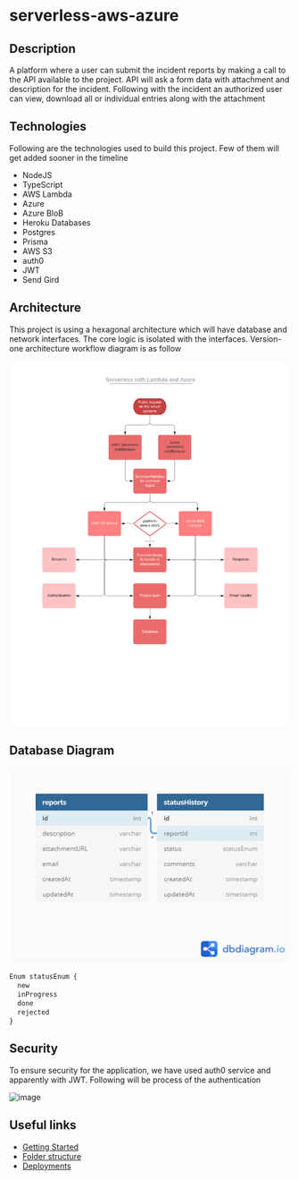 # serverless-aws-azure
## Description
A platform where a user can submit the incident reports by making a call to the 
API available to the project. API will ask a form data with attachment and description for the incident.
Following with the incident an authorized user can view, download all or individual entries along with the attachment 

## Technologies
Following are the technologies used to build this project. Few of them will get added sooner in the timeline
- NodeJS
- TypeScript
- AWS Lambda
- Azure
- Azure BloB
- Heroku Databases
- Postgres
- Prisma
- AWS S3
- auth0
- JWT
- Send Gird


## Architecture
This project is using a hexagonal architecture which will have database and network interfaces.
The core logic is isolated with the interfaces. 
Version-one architecture workflow diagram is as follow
<!-- ![Serverless Azure and AWS](https://user-images.githubusercontent.com/24205953/136236029-0a608b1b-dbc1-4f4c-b6f0-39d174d8eaae.png) -->
![Serverless Azure and AWS](documentation/images/serverlessWithLambdaAndAzure.png)

## Database Diagram
![Database Design](documentation/images/databaseDesign.png)

```
Enum statusEnum {
  new
  inProgress
  done
  rejected
}
```



## Security
To ensure security for the application, we have used auth0 service and apparently with JWT. Following will be process of the authentication

![image](https://user-images.githubusercontent.com/24205953/136237706-b6d7fc09-9b6e-4128-b3a6-b07ed5044235.png)

## Useful links

- [Getting Started](documentation/getting-started.md)
- [Folder structure](documentation/folder-structure.md)
- [Deployments](documentation/deployment.md)
